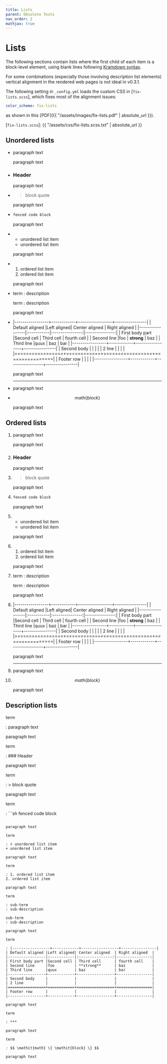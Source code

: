 ```yaml
---
title: Lists
parent: Obsolete Tests
nav_order: 2
mathjax: true
---
```

# Lists

The following sections contain lists where the first child of each item is a block-level element, using blank lines following [Kramdown syntax]. 

For some combinations (especially those involving description list elements) vertical alignment in the rendered web pages is not ideal in v0.3.1.

The following setting in `_config.yml` loads the custom CSS in [`fix-lists.scss`], which fixes most of the alignment issues:

```yaml
color_scheme: fix-lists
```

as shown in this [PDF]({{ "/assets/images/fix-lists.pdf" | absolute_url }}).

[Kramdown syntax]: https://kramdown.gettalong.org/syntax.html

[`fix-lists.scss`]: {{ "/assets/css/fix-lists.scss.txt" | absolute_url }}


## Unordered lists

- paragraph text

  paragraph text

- ### Header

  paragraph text

- > block quote

  paragraph text

- ```sh
  fenced code block
  ```

  paragraph text

- + unordered list item
  + unordered list item

  paragraph text

- 1. ordered list item
  2. ordered list item

  paragraph text

- term
  : description
  
  term
  : description

  paragraph text

- |-----------------+------------+-----------------+----------------|
  | Default aligned |Left aligned| Center aligned  | Right aligned  |
  |-----------------|:-----------|:---------------:|---------------:|
  | First body part |Second cell | Third cell      | fourth cell    |
  | Second line     |foo         | **strong**      | baz            |
  | Third line      |quux        | baz             | bar            |
  |-----------------+------------+-----------------+----------------|
  | Second body     |            |                 |                |
  | 2 line          |            |                 |                |
  |=================+============+=================+================|
  | Footer row      |            |                 |                |
  |-----------------+------------+-----------------+----------------|

  paragraph text

- ***

  paragraph text

- $$ \mathit{math} \{ \mathit{block} \} $$

  paragraph text


## Ordered lists

1.  paragraph text

    paragraph text

1.  ### Header

    paragraph text

1.  > block quote

    paragraph text

1.  ```sh
    fenced code block
    ```

    paragraph text

1.  + unordered list item
    + unordered list item

    paragraph text

1.  1. ordered list item
    2. ordered list item

    paragraph text

1.  term
    : description
  
    term
    : description

    paragraph text

1.  |-----------------+------------+-----------------+----------------|
    | Default aligned |Left aligned| Center aligned  | Right aligned  |
    |-----------------|:-----------|:---------------:|---------------:|
    | First body part |Second cell | Third cell      | fourth cell    |
    | Second line     |foo         | **strong**      | baz            |
    | Third line      |quux        | baz             | bar            |
    |-----------------+------------+-----------------+----------------|
    | Second body     |            |                 |                |
    | 2 line          |            |                 |                |
    |=================+============+=================+================|
    | Footer row      |            |                 |                |
    |-----------------+------------+-----------------+----------------|

    paragraph text

1.  ***

    paragraph text

1.  $$ \mathit{math} \{ \mathit{block} \} $$

    paragraph text


## Description lists

term

: paragraph text

  paragraph text

term

: ### Header

  paragraph text

term

: > block quote

  paragraph text

term

: ```sh
  fenced code block
  ```

  paragraph text

term

: + unordered list item
  + unordered list item

  paragraph text

term

: 1. ordered list item
  2. ordered list item

  paragraph text

term

: sub-term
  : sub-description
  
  sub-term
  : sub-description

  paragraph text

term

: |-----------------+------------+-----------------+----------------|
  | Default aligned |Left aligned| Center aligned  | Right aligned  |
  |-----------------|:-----------|:---------------:|---------------:|
  | First body part |Second cell | Third cell      | fourth cell    |
  | Second line     |foo         | **strong**      | baz            |
  | Third line      |quux        | baz             | bar            |
  |-----------------+------------+-----------------+----------------|
  | Second body     |            |                 |                |
  | 2 line          |            |                 |                |
  |=================+============+=================+================|
  | Footer row      |            |                 |                |
  |-----------------+------------+-----------------+----------------|

  paragraph text

term

: ***

  paragraph text

term

: $$ \mathit{math} \{ \mathit{block} \} $$

  paragraph text
